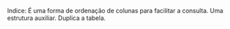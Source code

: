 Indice: É uma forma de ordenação de colunas para facilitar a consulta. Uma estrutura auxiliar. Duplica a tabela.
